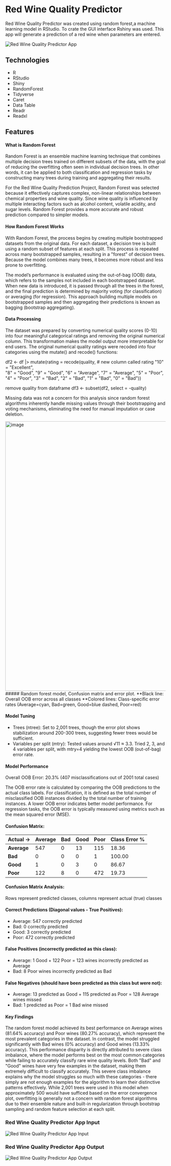 # Red Wine Quality Predictor <br />

Red Wine Quality Predictor was created using random forest,a machine learning model in RStudio.  To crate the GUI interface Rshiny was used. This app will generate a prediction of a red wine when parameters are entered. 

![Red Wine Quality Predictor App](redwine_predictor.gif "Red Wine Quality Predictor App") <br />

## <a name="technologies"></a> Technologies
* R
* RStudio
* Shiny
* RandomForest
* Tidyverse
* Caret
* Data Table
* Readr
* Readxl

## <a name="Features"></a> Features
#### What is Random Forest<br />
Random Forest is an ensemble machine learning technique that combines multiple decision trees trained on different subsets of the data, with the goal of reducing the overfitting often seen in individual decision trees. In other words, it can be applied to both classification and regression tasks by constructing many trees during training and aggregating their results.

For the Red Wine Quality Prediction Project, Random Forest was selected because it effectively captures complex, non-linear relationships between chemical properties and wine quality. Since wine quality is influenced by multiple interacting factors such as alcohol content, volatile acidity, and sugar levels. Random Forest provides a more accurate and robust prediction compared to simpler models.

#### How Random Forest Works <br />
With Random Forest, the process begins by creating multiple bootstrapped datasets from the original data. For each dataset, a decision tree is built using a random subset of features at each split. This process is repeated across many bootstrapped samples, resulting in a "forest" of decision trees. Because the model combines many trees, it becomes more robust and less prone to overfitting.

The model’s performance is evaluated using the out-of-bag (OOB) data, which refers to the samples not included in each bootstrapped dataset. When new data is introduced, it is passed through all the trees in the forest, and the final prediction is determined by majority voting (for classification) or averaging (for regression).
This approach building multiple models on bootstrapped samples and then aggregating their predictions is known as bagging (bootstrap aggregating).

#### Data Processing <br />
The dataset was prepared by converting numerical quality scores (0-10) into four meaningful categorical ratings and removing the original numerical column. This transformation makes the model output more interpretable for end users. The original numerical quality ratings were recoded into four categories using the mutate() and recode() functions:

 df2 <- df |>
  mutate(rating = recode(quality,         # new column called rating
                         "10" = "Excellent",			
                         "8"  = "Good",
                         "9"  = "Good",
                         "6"  = "Average",
                         "7"  = "Average",
                         "5"  = "Poor",
                         "4"  = "Poor",
                         "3"  = "Bad",
                         "2"  = "Bad",
                         "1"  = "Bad",
                         "0"  = "Bad"))

 remove quality from dataframe 
df3 <- subset(df2, select = -quality)


Missing data was not a concern for this analysis since random forest algorithms inherently handle missing values through their bootstrapping and voting mechanisms, eliminating the need for manual imputation or case deletion.

<img width="2792" height="846" alt="image" src="https://github.com/user-attachments/assets/962f21b8-7d47-420c-bc81-9fab1608f3fe" />
##### Random forest model, Confusion matrix and error plot. 
**Black line: Overall OOB error across all classes
**Colored lines: Class-specific error rates (Average=cyan, Bad=green, Good=blue dashed, Poor=red)

#### Model Tuning <br />
* Trees (ntree): Set to 2,001 trees, though the error plot shows stabilization around 200-300 trees, suggesting fewer trees would be sufficient. 
* Variables per split (mtry): Tested values around √11 ≈ 3.3. Tried 2, 3, and 4 variables per split, with mtry=4 yielding the lowest OOB (out-of-bag)  error rate.

#### Model Performance <br />
Overall OOB Error: 20.3% (407 misclassifications out of 2001 total cases)

The OOB error rate is calculated by comparing the OOB predictions to the actual     class labels. For classification, it is defined as the total number of misclassified OOB instances divided by the total number of training instances. A lower OOB error indicates better model performance. For regression tasks, the OOB error is typically measured using metrics such as the mean squared error (MSE).

#### Confusion Matrix: <br />
| Actual → | Average | Bad | Good | Poor | Class Error % |
|----------|---------|-----|------|------|---------------|
| **Average** | 547     | 0   | 13   | 115  | 18.36        |
| **Bad**     | 0       | 0   | 0    | 1    | 100.00       |
| **Good**    | 1       | 0   | 3    | 0    | 86.67        |
| **Poor**    | 122     | 8   | 0    | 472  | 19.73        |

#### Confusion Matrix Analysis:
Rows represent predicted classes, columns represent actual (true) classes
#### Correct Predictions (Diagonal values - True Positives):
* Average: 547 correctly predicted
* Bad: 0 correctly predicted
* Good: 3 correctly predicted
* Poor: 472 correctly predicted
  
#### False Positives (incorrectly predicted as this class):
* Average: 1 Good + 122 Poor = 123 wines incorrectly predicted as Average
* Bad: 8 Poor wines incorrectly predicted as Bad
  
#### False Negatives (should have been predicted as this class but were not):
* Average: 13 predicted as Good + 115 predicted as Poor = 128 Average wines missed
* Bad: 1 predicted as Poor = 1 Bad wine missed

#### Key Findings
The random forest model achieved its best performance on Average wines (81.64% accuracy) and Poor wines (80.27% accuracy), which represent the most prevalent categories in the dataset. In contrast, the model struggled significantly with Bad wines (0% accuracy) and Good wines (13.33% accuracy). This performance disparity is directly attributed to severe class imbalance, where the model performs best on the most common categories while failing to accurately classify rare wine quality levels. Both "Bad" and "Good" wines have very few examples in the dataset, making them extremely difficult to classify accurately. This severe class imbalance explains why the model struggles so much with these categories - there simply are not enough examples for the algorithm to learn their distinctive patterns effectively. While 2,001 trees were used in this model when approximately 500 would have sufficed based on the error convergence plot, overfitting is generally not a concern with random forest algorithms due to their ensemble nature and built-in regularization through bootstrap sampling and random feature selection at each split.


### Red Wine Quality Predictor App Input <br />
![Red Wine Quality Predictor App Input](red_wine_predictor_app_input.png "Red Wine Quality Predictor App Input") <br/>


### Red Wine Quality Predictor App Output <br />
![Red Wine Quality Predictor App Output](red_wine_predictor_app_output.png "Red Wine Quality Predictor App Output") <br />




